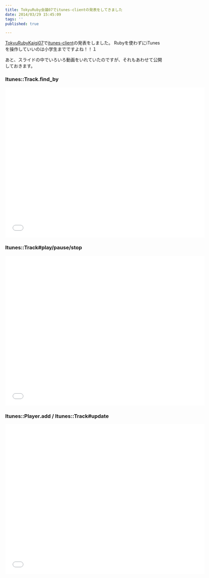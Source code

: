 ```yaml
---
title: TokyuRuby会議07でitunes-clientの発表をしてきました
date: 2014/03/29 15:45:09
tags: ''
published: true

---
```


<script async class="speakerdeck-embed" data-id="3870faa09937013115765a48c3b99610" data-ratio="1.33333333333333" src="//speakerdeck.com/assets/embed.js"></script>

[TokyuRubyKaigi07](http://regional.rubykaigi.org/tokyu07)で[itunes-client](https://github.com/katsuma/itunes-client)の発表をしました。
Rubyを使わずにiTunesを操作していいのは小学生までですよね！！１

あと、スライドの中でいろいろ動画をいれていたのですが、それもあわせて公開しておきます。

### Itunes::Track.find_by

<iframe width="640" height="480" src="//www.youtube.com/embed/osomOMEcBNQ" frameborder="0" allowfullscreen></iframe>

### Itunes::Track#play/pause/stop

<iframe width="640" height="480" src="//www.youtube.com/embed/kof_MWBsMbA" frameborder="0" allowfullscreen></iframe>

### Itunes::Player.add / Itunes::Track#update

<iframe width="640" height="480" src="//www.youtube.com/embed/ddqRUc_jxOw" frameborder="0" allowfullscreen></iframe>




